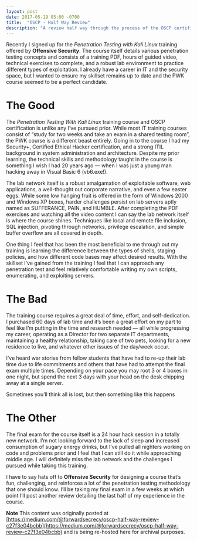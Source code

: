 ```yaml
---
layout: post
date: 2017-05-19 05:00 -0700
title:  "OSCP - Half Way Review"
description: "A review half way through the process of the OSCP certification"
---
```


Recently I signed up for the _Penetration Testing with Kali Linux_ training offered by **Offensive Security**. The course itself details various penetration testing concepts and consists of a training PDF, hours of guided video, technical exercises to complete, and a robust lab environment to practice different types of exploitation. I already have a career in IT and the security space, but I wanted to ensure my skillset remains up to date and the PWK course seemed to be a perfect candidate.

The Good
========

The _Penetration Testing With Kali Linux_ training course and OSCP  certification is unlike any I’ve pursued prior. While most IT training courses consist of “study for two weeks and take an exam in a shared testing room”, the PWK course is a different beast entirely. Going in to the course I had my Security+, Certified Ethical Hacker certification, and a strong ITIL background in system administration and architecture. Despite my prior learning, the technical skills and methodology taught in the course is something I wish I had 20 years ago — when I was just a young man hacking away in Visual Basic 6 (vb6.exe!).

The lab network itself is a robust amalgamation of exploitable software, web applications, a well-thought out corporate narrative, and even a few easter eggs. While some low hanging fruit is offered in the form of Windows 2000 and Windows XP boxes, harder challenges persist on lab servers aptly named as SUFFERANCE, PAIN, and HUMBLE. After completing the PDF exercises and watching all the video content I can say the lab network itself is where the course shines. Techniques like local and remote file inclusion, SQL injection, pivoting through networks, privilege escalation, and simple buffer overflow are all covered in depth.

One thing I feel that has been the most beneficial to me through out my training is learning the difference between the types of shells, staging policies, and how different code bases may affect desired results. With the skillset I’ve gained from the training I feel that I can approach any penetration test and feel relatively comfortable writing my own scripts, enumerating, and exploiting servers.

The Bad
=======

The training course requires a great deal of time, effort, and self-dedication. I purchased 60 days of lab time and it’s been a great effort on my part to feel like I’m putting in the time and research needed — all while progressing my career, operating as a Director for two separate IT departments, maintaining a healthy relationship, taking care of two pets, looking for a new residence to live, and whatever other issues of the day/week occur.

I’ve heard war stories from fellow students that have had to re-up their lab time due to life commitments and others that have had to attempt the final exam multiple times. Depending on your pace you may root 3 or 4 boxes in one night, but spend the next 3 days with your head on the desk chipping away at a single server.

Sometimes you’ll think all is lost, but then something like this happens

The Other
=========

The final exam for the course itself is a 24 hour hack session in a totally new network. I’m not looking forward to the lack of sleep and increased consumption of sugary energy drinks, but I’ve pulled all nighters working on code and problems prior and I feel that I can still do it while approaching middle age. I will definitely miss the lab network and the challenges I pursued while taking this training.

I have to say hats off to **Offensive Security** for designing a course that’s fun, challenging, and reinforces a lot of the penetration testing methodology that one should know. I’ll be taking my final exam in a few weeks at which point I’ll post another review detailing the last half of my experience in the course.

**Note**
This content was originally posted at [https://medium.com/@forwardsecrecy/oscp-half-way-review-c27f3e04bcbb](https://medium.com/@forwardsecrecy/oscp-half-way-review-c27f3e04bcbb) and is being re-hosted here for archival purposes.
